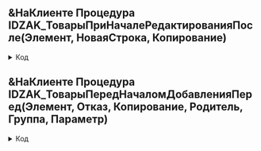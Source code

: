 
## &НаКлиенте Процедура IDZAK_ТоварыПриНачалеРедактированияПосле(Элемент, НоваяСтрока, Копирование)

 <details> <summary> Код  </summary>
   
      Если НоваяСтрока тогда Элемент.ТекущиеДанные.IDZAKaza = 0 КонецЕсли;
 </details>


## &НаКлиенте Процедура IDZAK_ТоварыПередНачаломДобавленияПеред(Элемент, Отказ, Копирование, Родитель, Группа, Параметр)
 <details> <summary> Код  </summary>
   
      Отказ = Копирование; //Запрет копирования
      ПредупреждениеАсинх("В ""Заказе клиента"" запрещено копировать строки. Для разбиения строки на несколько - используйте соотвествующую кнопку разбиения строк.",,"Отказано");
 </details>

